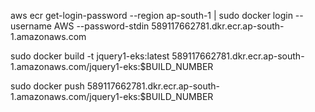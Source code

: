aws ecr get-login-password --region ap-south-1 | sudo docker login --username AWS --password-stdin 589117662781.dkr.ecr.ap-south-1.amazonaws.com

sudo docker build -t jquery1-eks:latest 589117662781.dkr.ecr.ap-south-1.amazonaws.com/jquery1-eks:$BUILD_NUMBER

sudo docker push 589117662781.dkr.ecr.ap-south-1.amazonaws.com/jquery1-eks:$BUILD_NUMBER